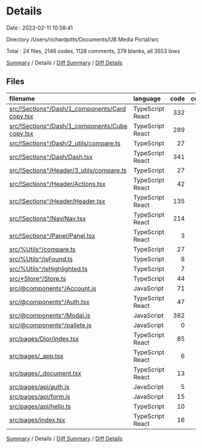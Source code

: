 # Details

Date : 2023-02-11 10:58:41

Directory /Users/richardpitts/Documents/UB Media Portal/src

Total : 24 files,  2146 codes, 1128 comments, 279 blanks, all 3553 lines

[Summary](results.md) / Details / [Diff Summary](diff.md) / [Diff Details](diff-details.md)

## Files
| filename | language | code | comment | blank | total |
| :--- | :--- | ---: | ---: | ---: | ---: |
| [src/!Sections^/Dash/1_components/Card copy.tsx](/src/!Sections%5E/Dash/1_components/Card%20copy.tsx) | TypeScript React | 332 | 127 | 50 | 509 |
| [src/!Sections^/Dash/1_components/Cube copy.tsx](/src/!Sections%5E/Dash/1_components/Cube%20copy.tsx) | TypeScript React | 289 | 114 | 38 | 441 |
| [src/!Sections^/Dash/2_utils/compare.ts](/src/!Sections%5E/Dash/2_utils/compare.ts) | TypeScript | 27 | 0 | 2 | 29 |
| [src/!Sections^/Dash/Dash.tsx](/src/!Sections%5E/Dash/Dash.tsx) | TypeScript React | 341 | 191 | 28 | 560 |
| [src/!Sections^/Header/3_utils/compare.ts](/src/!Sections%5E/Header/3_utils/compare.ts) | TypeScript | 27 | 0 | 2 | 29 |
| [src/!Sections^/Header/Actions.tsx](/src/!Sections%5E/Header/Actions.tsx) | TypeScript React | 42 | 1 | 8 | 51 |
| [src/!Sections^/Header/Header.tsx](/src/!Sections%5E/Header/Header.tsx) | TypeScript React | 135 | 1 | 19 | 155 |
| [src/!Sections^/Nav/Nav.tsx](/src/!Sections%5E/Nav/Nav.tsx) | TypeScript React | 214 | 0 | 8 | 222 |
| [src/!Sections^/Panel/Panel.tsx](/src/!Sections%5E/Panel/Panel.tsx) | TypeScript React | 3 | 572 | 0 | 575 |
| [src/%Utils^/compare.ts](/src/%25Utils%5E/compare.ts) | TypeScript | 27 | 0 | 2 | 29 |
| [src/%Utils^/isFound.ts](/src/%25Utils%5E/isFound.ts) | TypeScript | 8 | 0 | 1 | 9 |
| [src/%Utils^/isHighlighted.ts](/src/%25Utils%5E/isHighlighted.ts) | TypeScript | 7 | 0 | 0 | 7 |
| [src/*Store^/Store.ts](/src/*Store%5E/Store.ts) | TypeScript | 44 | 0 | 4 | 48 |
| [src/@components^/Account.js](/src/@components%5E/Account.js) | JavaScript | 71 | 39 | 17 | 127 |
| [src/@components^/Auth.tsx](/src/@components%5E/Auth.tsx) | TypeScript React | 47 | 34 | 10 | 91 |
| [src/@components^/Modal.js](/src/@components%5E/Modal.js) | JavaScript | 382 | 11 | 59 | 452 |
| [src/@components^/pallete.js](/src/@components%5E/pallete.js) | JavaScript | 0 | 21 | 4 | 25 |
| [src/pages/Dior/index.tsx](/src/pages/Dior/index.tsx) | TypeScript React | 85 | 7 | 10 | 102 |
| [src/pages/_app.tsx](/src/pages/_app.tsx) | TypeScript React | 6 | 0 | 3 | 9 |
| [src/pages/_document.tsx](/src/pages/_document.tsx) | TypeScript React | 13 | 0 | 2 | 15 |
| [src/pages/api/auth.js](/src/pages/api/auth.js) | JavaScript | 5 | 0 | 1 | 6 |
| [src/pages/api/form.js](/src/pages/api/form.js) | JavaScript | 15 | 8 | 5 | 28 |
| [src/pages/api/hello.ts](/src/pages/api/hello.ts) | TypeScript | 10 | 1 | 3 | 14 |
| [src/pages/index.tsx](/src/pages/index.tsx) | TypeScript React | 16 | 1 | 3 | 20 |

[Summary](results.md) / Details / [Diff Summary](diff.md) / [Diff Details](diff-details.md)